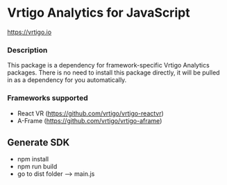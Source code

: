 # Vrtigo Analytics for JavaScript

https://vrtigo.io

### Description

This package is a dependency for framework-specific Vrtigo Analytics
packages. There is no need to install this package directly, it will
be pulled in as a dependency for you automatically.

### Frameworks supported

- React VR (https://github.com/vrtigo/vrtigo-reactvr)
- A-Frame (https://github.com/vrtigo/vrtigo-aframe)



## Generate SDK
- npm install
- npm run build
- go to dist folder --> main.js
